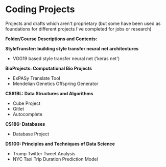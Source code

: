 # Coding Projects
Projects and drafts which aren't proprietary (but some have been used as foundations for different projects I've completed for jobs or research)

**Folder/Course Descriptions and Contents:**

**StyleTransfer: building style transfer neural net architectures**
  - VGG19 based style transfer neural net ('keras net')

**BioProjects: Computational Bio Projects**
  - ExPASy Translate Tool
  - Mendelian Genetics Offspring Generator

**CS61BL: Data Structures and Algorithms**
  - Cube Project
  - Gitlet
  - Autocomplete

**CS186: Databases**
  - Database Project

**DS100: Principles and Techniques of Data Science**
  - Trump Twitter Tweet Analysis
  - NYC Taxi Trip Duration Prediction Model 
